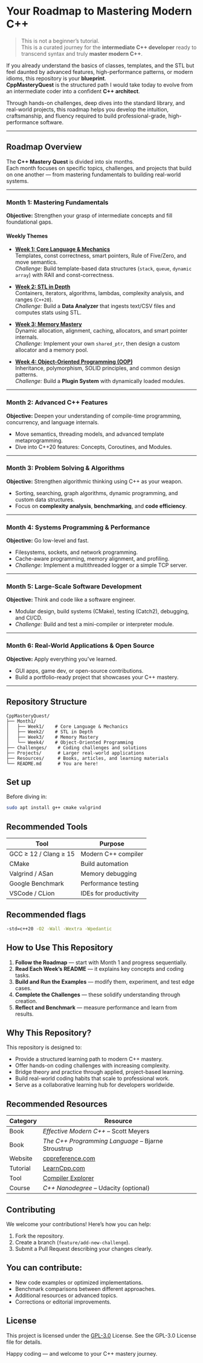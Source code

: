 # Your Roadmap to Mastering Modern C++

> This is not a beginner’s tutorial.  
> This is a curated journey for the **intermediate C++ developer** ready to transcend syntax and truly **master modern C++**.

If you already understand the basics of classes, templates, and the STL but feel daunted by advanced features, high-performance patterns, or modern idioms, this repository is your **blueprint**.  
**CppMasteryQuest** is the structured path I would take today to evolve from an intermediate coder into a confident **C++ architect**.

Through hands-on challenges, deep dives into the standard library, and real-world projects, this roadmap helps you develop the intuition, craftsmanship, and fluency required to build professional-grade, high-performance software.

---

## Roadmap Overview

The **C++ Mastery Quest** is divided into six months.  
Each month focuses on specific topics, challenges, and projects that build on one another — from mastering fundamentals to building real-world systems.

---

### **Month 1: Mastering Fundamentals**

**Objective:** Strengthen your grasp of intermediate concepts and fill foundational gaps.

#### Weekly Themes

- **[Week 1: Core Language & Mechanics](Month1/Week1/README.md)**  
  Templates, const correctness, smart pointers, Rule of Five/Zero, and move semantics.  
  *Challenge:* Build template-based data structures (`stack`, `queue`, `dynamic array`) with RAII and const-correctness.

- **[Week 2: STL in Depth](Month1/Week2/README.md)**  
  Containers, iterators, algorithms, lambdas, complexity analysis, and ranges (`C++20`).  
  *Challenge:* Build a **Data Analyzer** that ingests text/CSV files and computes stats using STL.

- **[Week 3: Memory Mastery](Month1/Week3/README.md)**  
  Dynamic allocation, alignment, caching, allocators, and smart pointer internals.  
  *Challenge:* Implement your own `shared_ptr`, then design a custom allocator and a memory pool.

- **[Week 4: Object-Oriented Programming (OOP)](Month1/Week4/README.md)**  
  Inheritance, polymorphism, SOLID principles, and common design patterns.  
  *Challenge:* Build a **Plugin System** with dynamically loaded modules.

---

### **Month 2: Advanced C++ Features**

**Objective:** Deepen your understanding of compile-time programming, concurrency, and language internals.

- Move semantics, threading models, and advanced template metaprogramming.
- Dive into C++20 features: Concepts, Coroutines, and Modules.

---

### **Month 3: Problem Solving & Algorithms**

**Objective:** Strengthen algorithmic thinking using C++ as your weapon.

- Sorting, searching, graph algorithms, dynamic programming, and custom data structures.
- Focus on **complexity analysis**, **benchmarking**, and **code efficiency**.

---

### **Month 4: Systems Programming & Performance**

**Objective:** Go low-level and fast.

- Filesystems, sockets, and network programming.  
- Cache-aware programming, memory alignment, and profiling.  
- *Challenge:* Implement a multithreaded logger or a simple TCP server.

---

### **Month 5: Large-Scale Software Development**

**Objective:** Think and code like a software engineer.

- Modular design, build systems (CMake), testing (Catch2), debugging, and CI/CD.  
- *Challenge:* Build and test a mini-compiler or interpreter module.

---

### **Month 6: Real-World Applications & Open Source**

**Objective:** Apply everything you’ve learned.

- GUI apps, game dev, or open-source contributions.  
- Build a portfolio-ready project that showcases your C++ mastery.

---

## Repository Structure

```plaintext
CppMasteryQuest/
├── Month1/
│   ├── Week1/    # Core Language & Mechanics
│   ├── Week2/    # STL in Depth
│   ├── Week3/    # Memory Mastery
│   └── Week4/    # Object-Oriented Programming
├── Challenges/    # Coding challenges and solutions
├── Projects/      # Larger real-world applications
├── Resources/     # Books, articles, and learning materials
└── README.md      # You are here!
```

## Set up

Before diving in:

```bash
sudo apt install g++ cmake valgrind
```

## Recommended Tools

| Tool                  | Purpose               |
| --------------------- | --------------------- |
| GCC ≥ 12 / Clang ≥ 15 | Modern C++ compiler   |
| CMake                 | Build automation      |
| Valgrind / ASan       | Memory debugging      |
| Google Benchmark      | Performance testing   |
| VSCode / CLion        | IDEs for productivity |

## Recommended flags

```bash
-std=c++20 -O2 -Wall -Wextra -Wpedantic
```

## How to Use This Repository

1. **Follow the Roadmap** — start with Month 1 and progress sequentially.
2. **Read Each Week’s README** — it explains key concepts and coding tasks.
3. **Build and Run the Examples** — modify them, experiment, and test edge cases.
4. **Complete the Challenges** — these solidify understanding through creation.
5. **Reflect and Benchmark** — measure performance and learn from results.

## Why This Repository?

This repository is designed to:

- Provide a structured learning path to modern C++ mastery.
- Offer hands-on coding challenges with increasing complexity.
- Bridge theory and practice through applied, project-based learning.
- Build real-world coding habits that scale to professional work.
- Serve as a collaborative learning hub for developers worldwide.

## Recommended Resources

| Category | Resource                                           |
| -------- | -------------------------------------------------- |
| Book     | *Effective Modern C++* – Scott Meyers              |
| Book     | *The C++ Programming Language* – Bjarne Stroustrup |
| Website  | [cppreference.com](https://en.cppreference.com/)   |
| Tutorial | [LearnCpp.com](https://www.learncpp.com/)          |
| Tool     | [Compiler Explorer](https://godbolt.org/)          |
| Course   | *C++ Nanodegree* – Udacity (optional)              |

## Contributing

We welcome your contributions!
Here’s how you can help:

1. Fork the repository.
2. Create a branch (`feature/add-new-challenge`).
3. Submit a Pull Request describing your changes clearly.

## You can contribute:

- New code examples or optimized implementations.
- Benchmark comparisons between different approaches.
- Additional resources or advanced topics.
- Corrections or editorial improvements.

## License

This project is licensed under the [GPL-3.0](https://github.com/SourenaMOOSAVI/CppMasteryQuest/tree/main?tab=GPL-3.0-1-ov-file) License.
See the GPL-3.0 License file for details.

Happy coding — and welcome to your C++ mastery journey.
